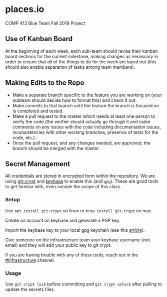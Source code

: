 # places.io
COMP 413 Blue Team Fall 2019 Project

## Use of Kanban Board
At the beginning of each week, each sub-team should revise their kanban board sections for the current milestone, making changes as necessary in order to ensure that *all* of the things to do for the week are layed out (this should also enable separation of tasks among team members).

## Making Edits to the Repo
* Make a separate branch specific to the feature you are working on (your subteam should decide how to format this) and check it out.
* Make commits to that branch until the feature the branch is focused on is completed and tested.
* Make a pull request to the master which needs at least one person to verify the code (the verifier should actually go through it and make comments on any issues with the code including documentation issues, inconsistencies with other working branches, presence of tests for the code, etc.).
* Once the pull request, and any changes needed, are approved, the branch should be merged with the master.

## Secret Management

All credentials are stored in encrypted form within the repository. 
We are using [git-crypt](https://github.com/AGWA/git-crypt) and [keybase](https://keybase.io) to enable this (and `gpg`).
These are good tools to get familiar with, even outside the scope of this class.

### Setup

Use `apt install git-crypt` on linux or `brew install git-crypt` on mac.

Create an account on keybase and generate a PGP key.

Import the keybase key to your local gpg keychain (see this [article](https://www.keybits.net/post/import-keybase-private-key/)).

Give someone on the infrastructure team your keybase username (not email) and they will add your public key to git crypt.

If you are having trouble with any of these tools, reach out in the [#infrastructure](https://blueteam-comp413.slack.com/messages/CNN0P23B6) channel.

### Usage

Use `git crypt lock` before committing and `git crypt unlock` after pulling to update the secrets files. 
